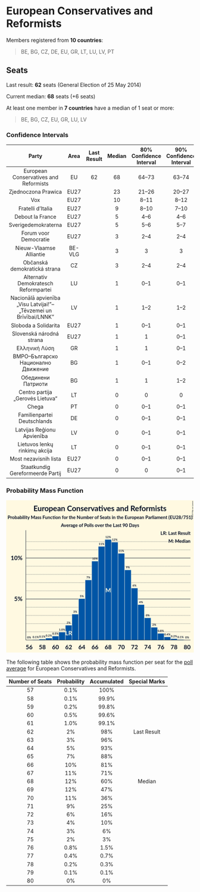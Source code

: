 # European Conservatives and Reformists

Members registered from **10 countries**:

> BE, BG, CZ, DE, EU, GR, LT, LU, LV, PT

## Seats

Last result: **62** seats (General Election of 25 May 2014)

Current median: **68** seats (+6 seats)

At least one member in **7 countries** have a median of 1 seat or more:

> BE, BG, CZ, EU, GR, LU, LV

### Confidence Intervals

| Party | Area | Last Result | Median | 80% Confidence Interval | 90% Confidence Interval | 95% Confidence Interval | 99% Confidence Interval |
|:-----:|:----:|:-----------:|:------:|:-----------------------:|:-----------------------:|:-----------------------:|:-----------------------:|
| European Conservatives and Reformists | EU | 62 | 68 | 64–73 | 63–74 | 62–75 | 60–77 |
| Zjednoczona Prawica | EU27 | | 23 | 21–26 | 20–27 | 20–28 | 19–29 |
| Vox | EU27 | | 10 | 8–11 | 8–12 | 8–12 | 7–12 |
| Fratelli d’Italia | EU27 | | 9 | 8–10 | 7–10 | 7–11 | 7–11 |
| Debout la France | EU27 | | 5 | 4–6 | 4–6 | 0–6 | 0–7 |
| Sverigedemokraterna | EU27 | | 5 | 5–6 | 5–7 | 5–7 | 4–7 |
| Forum voor Democratie | EU27 | | 3 | 2–4 | 2–4 | 2–4 | 2–4 |
| Nieuw-Vlaamse Alliantie | BE-VLG | | 3 | 3 | 3 | 3 | 2–4 |
| Občanská demokratická strana | CZ | | 3 | 2–4 | 2–4 | 2–5 | 2–5 |
| Alternativ Demokratesch Reformpartei | LU | | 1 | 0–1 | 0–1 | 0–1 | 0–1 |
| Nacionālā apvienība „Visu Latvijai!”–„Tēvzemei un Brīvībai/LNNK” | LV | | 1 | 1–2 | 1–2 | 1–2 | 1–2 |
| Sloboda a Solidarita | EU27 | | 1 | 0–1 | 0–1 | 0–1 | 0–1 |
| Slovenská národná strana | EU27 | | 1 | 1 | 0–1 | 0–1 | 0–1 |
| Ελληνική Λύση | GR | | 1 | 1 | 0–1 | 0–1 | 0–2 |
| ВМРО–Българско Национално Движение | BG | | 1 | 0–1 | 0–2 | 0–2 | 0–2 |
| Обединени Патриоти | BG | | 1 | 1 | 1–2 | 1–2 | 1–2 |
| Centro partija „Gerovės Lietuva“ | LT | | 0 | 0 | 0 | 0–1 | 0–1 |
| Chega | PT | | 0 | 0–1 | 0–1 | 0–1 | 0–2 |
| Familienpartei Deutschlands | DE | | 0 | 0–1 | 0–1 | 0–1 | 0–1 |
| Latvijas Reģionu Apvienība | LV | | 0 | 0–1 | 0–1 | 0–1 | 0–1 |
| Lietuvos lenkų rinkimų akcija | LT | | 0 | 0–1 | 0–1 | 0–1 | 0–1 |
| Most nezavisnih lista | EU27 | | 0 | 0–1 | 0–1 | 0–1 | 0–1 |
| Staatkundig Gereformeerde Partij | EU27 | | 0 | 0 | 0–1 | 0–1 | 0–1 |

### Probability Mass Function

![Graph with seats probability mass function not yet produced](average-2019-12-31-seats-pmf-europeanconservativesandreformists.png "Seats Probability Mass Function")

The following table shows the probability mass function per seat for the [poll average](average-2019-12-31.html) for European Conservatives and Reformists.

| Number of Seats | Probability | Accumulated | Special Marks |
|:---------------:|:-----------:|:-----------:|:-------------:|
| 57 | 0.1% | 100% |  |
| 58 | 0.1% | 99.9% |  |
| 59 | 0.2% | 99.8% |  |
| 60 | 0.5% | 99.6% |  |
| 61 | 1.0% | 99.1% |  |
| 62 | 2% | 98% | Last Result |
| 63 | 3% | 96% |  |
| 64 | 5% | 93% |  |
| 65 | 7% | 88% |  |
| 66 | 10% | 81% |  |
| 67 | 11% | 71% |  |
| 68 | 12% | 60% | Median |
| 69 | 12% | 47% |  |
| 70 | 11% | 36% |  |
| 71 | 9% | 25% |  |
| 72 | 6% | 16% |  |
| 73 | 4% | 10% |  |
| 74 | 3% | 6% |  |
| 75 | 2% | 3% |  |
| 76 | 0.8% | 1.5% |  |
| 77 | 0.4% | 0.7% |  |
| 78 | 0.2% | 0.3% |  |
| 79 | 0.1% | 0.1% |  |
| 80 | 0% | 0% |  |


